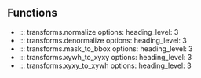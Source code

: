 ## Functions
- ::: transforms.normalize
    options:
        heading_level: 3
- ::: transforms.denormalize
    options:
        heading_level: 3
- ::: transforms.mask_to_bbox
    options:
        heading_level: 3
- ::: transforms.xywh_to_xyxy
    options:
        heading_level: 3
- ::: transforms.xyxy_to_xywh
    options:
        heading_level: 3
